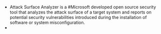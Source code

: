 - Attack Surface Analyzer is a #Microsoft developed open source security tool that analyzes the attack surface of a target system and reports on potential security vulnerabilities introduced during the installation of software or system misconfiguration.
-